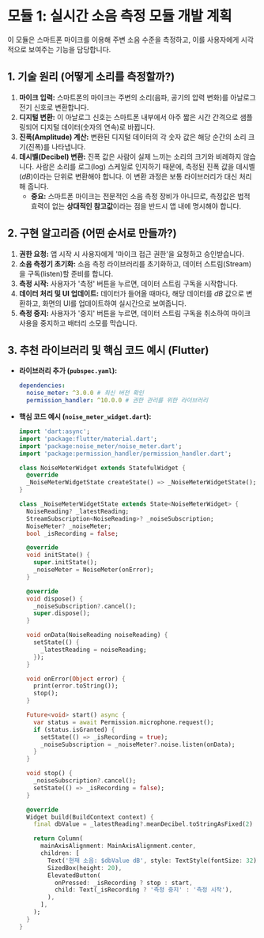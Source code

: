# 모듈 1: 실시간 소음 측정 모듈 개발 계획

이 모듈은 스마트폰 마이크를 이용해 주변 소음 수준을 측정하고, 이를 사용자에게 시각적으로 보여주는 기능을 담당합니다.

## 1. 기술 원리 (어떻게 소리를 측정할까?)
1.  **마이크 입력:** 스마트폰의 마이크는 주변의 소리(음파, 공기의 압력 변화)를 아날로그 전기 신호로 변환합니다.
2.  **디지털 변환:** 이 아날로그 신호는 스마트폰 내부에서 아주 짧은 시간 간격으로 샘플링되어 디지털 데이터(숫자의 연속)로 바뀝니다.
3.  **진폭(Amplitude) 계산:** 변환된 디지털 데이터의 각 숫자 값은 해당 순간의 소리 크기(진폭)를 나타냅니다.
4.  **데시벨(Decibel) 변환:** 진폭 값은 사람이 실제 느끼는 소리의 크기와 비례하지 않습니다. 사람은 소리를 로그(log) 스케일로 인지하기 때문에, 측정된 진폭 값을 데시벨($dB$)이라는 단위로 변환해야 합니다. 이 변환 과정은 보통 라이브러리가 대신 처리해 줍니다.
    - **중요:** 스마트폰 마이크는 전문적인 소음 측정 장비가 아니므로, 측정값은 법적 효력이 없는 **상대적인 참고값**이라는 점을 반드시 앱 내에 명시해야 합니다.

## 2. 구현 알고리즘 (어떤 순서로 만들까?)
1.  **권한 요청:** 앱 시작 시 사용자에게 '마이크 접근 권한'을 요청하고 승인받습니다.
2.  **소음 측정기 초기화:** 소음 측정 라이브러리를 초기화하고, 데이터 스트림(Stream)을 구독(listen)할 준비를 합니다.
3.  **측정 시작:** 사용자가 '측정' 버튼을 누르면, 데이터 스트림 구독을 시작합니다.
4.  **데이터 처리 및 UI 업데이트:** 데이터가 들어올 때마다, 해당 데이터를 $dB$ 값으로 변환하고, 화면의 UI를 업데이트하여 실시간으로 보여줍니다.
5.  **측정 중지:** 사용자가 '중지' 버튼을 누르면, 데이터 스트림 구독을 취소하여 마이크 사용을 중지하고 배터리 소모를 막습니다.

## 3. 추천 라이브러리 및 핵심 코드 예시 (Flutter)
- **라이브러리 추가 (`pubspec.yaml`):**
    ```yaml
    dependencies:
      noise_meter: ^3.0.0 # 최신 버전 확인
      permission_handler: ^10.0.0 # 권한 관리를 위한 라이브러리
    ```

- **핵심 코드 예시 (`noise_meter_widget.dart`):**
    ```dart
    import 'dart:async';
    import 'package:flutter/material.dart';
    import 'package:noise_meter/noise_meter.dart';
    import 'package:permission_handler/permission_handler.dart';

    class NoiseMeterWidget extends StatefulWidget {
      @override
      _NoiseMeterWidgetState createState() => _NoiseMeterWidgetState();
    }

    class _NoiseMeterWidgetState extends State<NoiseMeterWidget> {
      NoiseReading? _latestReading;
      StreamSubscription<NoiseReading>? _noiseSubscription;
      NoiseMeter? _noiseMeter;
      bool _isRecording = false;

      @override
      void initState() {
        super.initState();
        _noiseMeter = NoiseMeter(onError);
      }

      @override
      void dispose() {
        _noiseSubscription?.cancel();
        super.dispose();
      }

      void onData(NoiseReading noiseReading) {
        setState(() {
          _latestReading = noiseReading;
        });
      }

      void onError(Object error) {
        print(error.toString());
        stop();
      }

      Future<void> start() async {
        var status = await Permission.microphone.request();
        if (status.isGranted) {
          setState(() => _isRecording = true);
          _noiseSubscription = _noiseMeter?.noise.listen(onData);
        }
      }

      void stop() {
        _noiseSubscription?.cancel();
        setState(() => _isRecording = false);
      }

      @override
      Widget build(BuildContext context) {
        final dbValue = _latestReading?.meanDecibel.toStringAsFixed(2) ?? '0.00';

        return Column(
          mainAxisAlignment: MainAxisAlignment.center,
          children: [
            Text('현재 소음: $dbValue dB', style: TextStyle(fontSize: 32)),
            SizedBox(height: 20),
            ElevatedButton(
              onPressed: _isRecording ? stop : start,
              child: Text(_isRecording ? '측정 중지' : '측정 시작'),
            ),
          ],
        );
      }
    }
    ```